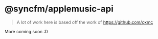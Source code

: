 # @syncfm/applemusic-api
> A lot of work here is based off the work of https://github.com/oxmc



More coming soon :D